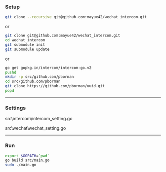 ### Setup

```bash
git clone --recursive git@github.com:mayue42/wechat_intercom.git
```

or

```bash
git clone git@github.com:mayue42/wechat_intercom.git
cd wechat_intercom
git submodule init
git submodule update
```

or

```bash
go get gopkg.in/intercom/intercom-go.v2
pushd
mkdir -p src/github.com/pborman
cd src/github.com/pborman
git clone https://github.com/pborman/uuid.git
popd
```

---

### Settings

src\intercom\intercom_setting.go

src\wechat\wechat_setting.go

---

### Run

```bash
export $GOPATH=`pwd`
go build src/main.go
sudo ./main.go 
```
